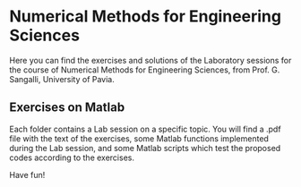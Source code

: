 # Numerical Methods for Engineering Sciences 
Here you can find the exercises and solutions of the Laboratory sessions for the course of Numerical Methods for Engineering Sciences, from Prof. G. Sangalli, University of Pavia. 
## Exercises on Matlab
Each folder contains a Lab session on a specific topic. You will find a .pdf file with the text of the exercises, some Matlab functions implemented during the Lab session, and some Matlab scripts which test the proposed codes according to the exercises.

Have fun!
